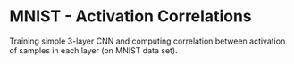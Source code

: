 # MNIST - Activation Correlations

Training simple 3-layer CNN and computing correlation between activation of samples in each layer (on MNIST data set).
